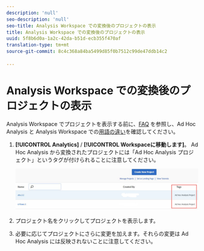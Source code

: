 ```yaml
---
description: 'null'
seo-description: 'null'
seo-title: Analysis Workspace での変換後のプロジェクトの表示
title: Analysis Workspace での変換後のプロジェクトの表示
uuid: 5f8b6d0a-1a2c-42da-b51d-ecb355f470af
translation-type: tm+mt
source-git-commit: 8c4c368a84ba5499d85f0b7512c99de47ddb14c2

---
```



# Analysis Workspace での変換後のプロジェクトの表示

Analysis Workspace でプロジェクトを表示する前に、[FAQ](/help/analyze/ad-hoc-analysis/c-aha-project-converter/aha2aw-converter-faq.md#topic_8231595303AD403E9322645A63632D57) を参照し、Ad Hoc Analysis と Analysis Workspace での[用語の違い](/help/analyze/ad-hoc-analysis/c-aha-project-converter/aha2aw-converter-faq.md#topic_8231595303AD403E9322645A63632D57)を確認してください。

1. **[!UICONTROL Analytics]** / **[!UICONTROL Workspaceに移動します]**。 Ad Hoc Analysis から変換されたプロジェクトには「Ad Hoc Analysis プロジェクト」というタグが付けられることに注意してください。

   ![](assets/view_aha_in_aw.png)

1. プロジェクト名をクリックしてプロジェクトを表示します。
1. 必要に応じてプロジェクトにさらに変更を加えます。それらの変更は Ad Hoc Analysis には反映されないことに注意してください。

